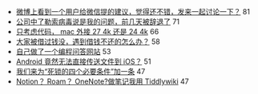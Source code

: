 - [微博上看到一个用户给微信提的建议，觉得还不错，发来一起讨论一下？](https://www.v2ex.com/t/693146) 81
- [公司中了勒索病毒说是我的问题，前几天被辞退了](https://www.v2ex.com/t/693264) 71
- [只考虑代码， mac 外接 27 4k 还是 24 4k](https://www.v2ex.com/t/693145) 66
- [大家被借过钱没，遇到借钱不还的怎么办？](https://www.v2ex.com/t/693175) 58
- [自己做了一个编程问答网站](https://www.v2ex.com/t/693156) 53
- [Android 竟然无法直接传送文件到 iOS？](https://www.v2ex.com/t/693143) 51
- [我们来为“死锁的四个必要条件”加一条](https://www.v2ex.com/t/693150) 47
- [Notion？ Roam？ OneNote?做笔记我用 Tiddlywiki](https://www.v2ex.com/t/693178) 47